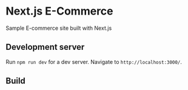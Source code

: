 # Next.js E-Commerce

Sample E-commerce site built with Next.js

## Development server

Run `npm run dev` for a dev server. Navigate to `http://localhost:3000/`.

## Build